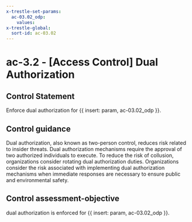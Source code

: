 ```yaml
---
x-trestle-set-params:
  ac-03.02_odp:
    values:
x-trestle-global:
  sort-id: ac-03.02
---
```


# ac-3.2 - \[Access Control\] Dual Authorization

## Control Statement

Enforce dual authorization for {{ insert: param, ac-03.02_odp }}.

## Control guidance

Dual authorization, also known as two-person control, reduces risk related to insider threats. Dual authorization mechanisms require the approval of two authorized individuals to execute. To reduce the risk of collusion, organizations consider rotating dual authorization duties. Organizations consider the risk associated with implementing dual authorization mechanisms when immediate responses are necessary to ensure public and environmental safety.

## Control assessment-objective

dual authorization is enforced for {{ insert: param, ac-03.02_odp }}.

